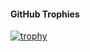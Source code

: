 <!--
**UltraCube100/UltraCube100** is a ✨ _special_ ✨ repository because its `README.md` (this file) appears on your GitHub profile.

Here are some ideas to get you started:

- 🔭 I’m currently working on ...
- 🌱 I’m currently learning ...
- 👯 I’m looking to collaborate on ...
- 🤔 I’m looking for help with ...
- 💬 Ask me about ...
- 📫 How to reach me: ...
- 😄 Pronouns: ...
- ⚡ Fun fact: ...
-->


#### GitHub Trophies

[![trophy](https://github-profile-trophy.vercel.app/?username=UltraCube100&theme=onedark)](https://github.com/ryo-ma/github-profile-trophy)
